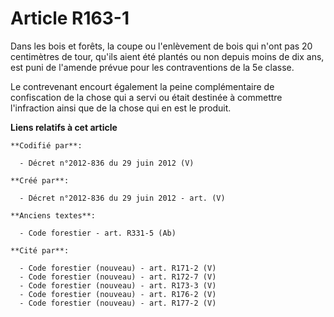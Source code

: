# Article R163-1

Dans les bois et forêts, la coupe ou l'enlèvement de bois qui n'ont pas 20 centimètres de tour, qu'ils aient été plantés ou
non depuis moins de dix ans, est puni de l'amende prévue pour les contraventions de la 5e classe.

Le contrevenant encourt également la peine complémentaire de confiscation de la chose qui a servi ou était destinée à
commettre l'infraction ainsi que de la chose qui en est le produit.

**Liens relatifs à cet article**

	**Codifié par**:

	  - Décret n°2012-836 du 29 juin 2012 (V)

	**Créé par**:

	  - Décret n°2012-836 du 29 juin 2012 - art. (V)

	**Anciens textes**:

	  - Code forestier - art. R331-5 (Ab)

	**Cité par**:

	  - Code forestier (nouveau) - art. R171-2 (V)
	  - Code forestier (nouveau) - art. R172-7 (V)
	  - Code forestier (nouveau) - art. R173-3 (V)
	  - Code forestier (nouveau) - art. R176-2 (V)
	  - Code forestier (nouveau) - art. R177-2 (V)
